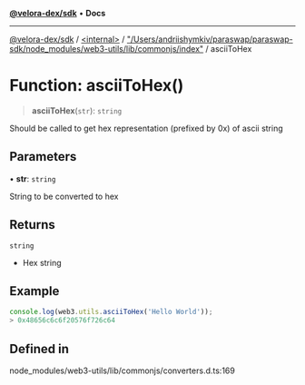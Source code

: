 [**@velora-dex/sdk**](../../../../README.md) • **Docs**

***

[@velora-dex/sdk](../../../../globals.md) / [\<internal\>](../../../README.md) / ["/Users/andriishymkiv/paraswap/paraswap-sdk/node\_modules/web3-utils/lib/commonjs/index"](../README.md) / asciiToHex

# Function: asciiToHex()

> **asciiToHex**(`str`): `string`

Should be called to get hex representation (prefixed by 0x) of ascii string

## Parameters

• **str**: `string`

String to be converted to hex

## Returns

`string`

- Hex string

## Example

```ts
console.log(web3.utils.asciiToHex('Hello World'));
> 0x48656c6c6f20576f726c64
```

## Defined in

node\_modules/web3-utils/lib/commonjs/converters.d.ts:169
